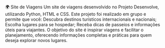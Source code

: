 🌍 Site de Viagens
Um site de viagens desenvolvido no Projeto Desenvolve, utilizando Python, HTML e CSS.
Este projeto foi realizado em grupo e permite que você:
Descubra destinos turísticos internacionais e nacionais;
Escolha lugares para se hospedar;
Receba dicas de passeios e informações úteis para viajantes.
O objetivo do site é inspirar viagens e facilitar o planejamento, oferecendo informações completas e práticas para quem deseja explorar novos lugares.
